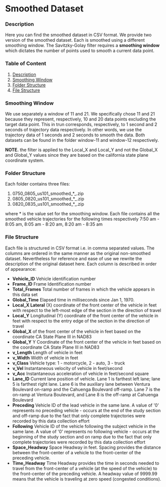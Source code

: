 # Smoothed Dataset

### Description
Here you can find the smoothed dataset in CSV format. We provide two version of the smoothed dataset. Each is smoothed using a different smoothing window. The Savitzky-Golay filter requires a **smoothing window** which dictates the number of points used to smooth a current data point. 

### Table of Content

1. [Description](#Description)
2. [Smoothing Window](#File-Structure)
3. [Folder Structure](#Folder-Structure)
4. [File Structure](#Smoothing-Window)

### Smoothing Window
We use separately a window of 11 and 21. We specifically chose 11 and 21 because they represent, respectively, 10 and 20 data points excluding the target data point. This in trun corresponds, respectively, to 1 second and 2 seconds of trajectory data respectively. In other words, we use the trajectory data of 1 seconds and 2 seconds to smooth the data. Both datasets can be found in the folder window-11 and window-12 respectively.

**NOTE.** the filter is applied to the Local_X and Local_Y and not the Global_X and Global_Y values since they are based on the california state plane coordinate system.

### Folder Structure
Each folder contains three files:

1. 0750_0805_us101_smoothed_*_.zip
2. 0805_0820_us101_smoothed_*_.zip
3. 0820_0835_us101_smoothed_*_.zip 

where * is the value set for the smoothing window. Each file contains all the smoothed vehicle trajectories for the following times respectively 7:50 am - 8:05 am, 8:05 am - 8:20 am, 8:20 am - 8:35 am
 

### File Structure 

Each file is structured in CSV format i.e. in comma separated values. The columns are ordered in the same manner as the original non-smoothed dataset. Nevertheless for reference and ease of use we rewrite the description of the original dataset here. Each column is described in order of appearance:

* **Vehicle_ID** Vehicle identification number 
* **Frame_ID** Frame Identification number 
* **Total_Frames** Total number of frames in which the vehicle appears in this data set
* **Global_Time** Elapsed time in milliseconds since Jan 1, 1970.
* **Local_X Lateral** (X) coordinate of the front center of the vehicle in feet with respect to the left-most edge of the section in the direction of travel
* **Local_Y** Longitudinal (Y) coordinate of the front center of the vehicle in feet with respect to the entry edge of the section in the direction of travel
* **Global_X** of the front center of the vehicle in feet based on the coordinate CA State Plane III in NAD83
* **Global_Y** Y Coordinate of the front center of the vehicle in feet based on the coordinate CA State Plane III in NAD83
* **v_Length** Length of vehicle in feet
* **v_Width** Width of vehicle in feet
* **v_Class** Vehicle type: 1 - motorcycle, 2 - auto, 3 - truck
* **v_Vel** Instantaneous velocity of vehicle in feet/second
* **v_Acc** Instantaneous acceleration of vehicle in feet/second square
* **Lane_ID** Current lane position of vehicle. Lane 1 is farthest left lane; lane 5 is farthest right lane. Lane 6 is the auxiliary lane between Ventura Boulevard on-ramp and the Cahuenga Boulevard off-ramp. Lane 7 is the on-ramp at Ventura Boulevard, and Lane 8 is the off-ramp at Cahuenga Boulevard
* **Preceding** Vehicle ID of the lead vehicle in the same lane. A value of '0' represents no preceding vehicle - occurs at the end of the study section and off-ramp due to the fact that only complete trajectories were recorded by this data collection effort 
* **Following** Vehicle ID of the vehicle following the subject vehicle in the same lane. A value of '0' represents no following vehicle - occurs at the beginning of the study section and on ramp due to the fact that only complete trajectories were recorded by this data collection effort
* **Space_Headway** Space Headway in feet. Spacing provides the distance between the front-center of a vehicle to the front-center of the preceding vehicle.
* **Time_Headway** Time Headway provides the time in seconds needed to travel from the front-center of a vehicle (at the speed of the vehicle) to the front-center of the preceding vehicle. A headway value of 9999.99 means that the vehicle is traveling at zero speed (congested conditions).

